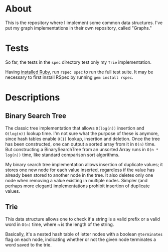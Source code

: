 # About #
This is the repository where I implement some common data structures. I've put 
my graph implementations in their own repository, called "Graphs."

# Tests #
So far, the tests in the `spec` directory test only my `Trie` implementation.

Having [installed Ruby](https://github.com/rbenv/rbenv), run `rspec spec` to run 
the full test suite. It may be necessary to first install RSpec by running 
`gem install rspec`.

# Descriptions #

## Binary Search Tree ##
The classic tree implementation that allows `O(log(n))` insertion and `O(log(n))` 
lookup time. I'm not sure what the purpose of these is anymore, since hash 
tables enable `O(1)` lookup, insertion and deletion. Once the tree has been 
constructed, one can output a sorted array from it in `O(n)` time. But 
constructing a BinarySearchTree from an unsorted Array runs in `O(n * log(n))` 
time, like standard comparison sort algorithms.

My binary search tree implementation allows insertion of duplicate values; it 
stores one new node for each value inserted, regardless if the value has already 
been stored to another node in the tree. It also deletes only one node when 
removing a value existing in multiple nodes. Simpler (and perhaps more elegant) 
implementations prohibit insertion of duplicate values.

## Trie ##
This data structure allows one to check if a string is a valid prefix or a valid 
word in `O(n)` time, where `n` is the length of the string.

Basically, it's a nested hash table of letter nodes with a boolean `@terminates` 
flag on each node, indicating whether or not the given node terminates a word 
saved to the trie.
